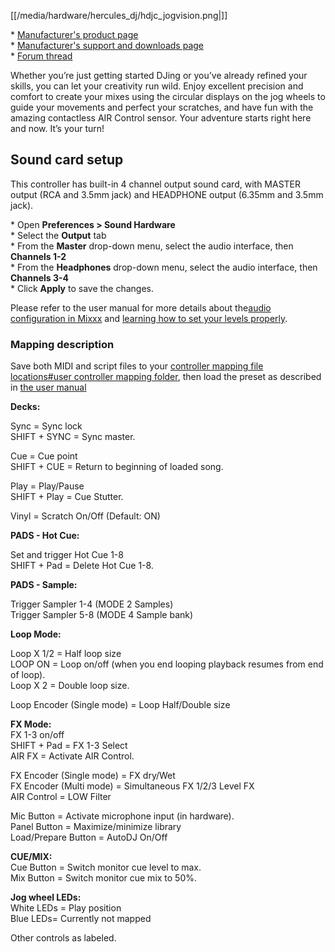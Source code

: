 [[/media/hardware/hercules_dj/hdjc_jogvision.png|]]

\* [Manufacturer's product
page](https://www.hercules.com/en-us/product/djcontroljogvision-2old/)  
\* [Manufacturer's support and downloads
page](https://support.hercules.com/en/product/djcontroljogvision-en/)  
\* [Forum
thread](https://www.mixxx.org/forums/viewtopic.php?f=7&t=12580)  
  
Whether you’re just getting started DJing or you’ve already refined your
skills, you can let your creativity run wild. Enjoy excellent precision
and comfort to create your mixes using the circular displays on the jog
wheels to guide your movements and perfect your scratches, and have fun
with the amazing contactless AIR Control sensor. Your adventure starts
right here and now. It’s your turn\!

## Sound card setup

This controller has built-in 4 channel output sound card, with MASTER
output (RCA and 3.5mm jack) and HEADPHONE output (6.35mm and 3.5mm
jack).

\* Open **Preferences \> Sound Hardware**  
\* Select the **Output** tab  
\* From the **Master** drop-down menu, select the audio interface, then
**Channels 1-2**  
\* From the **Headphones** drop-down menu, select the audio interface,
then **Channels 3-4**  
\* Click **Apply** to save the changes.  

Please refer to the user manual for more details about the[audio
configuration in
Mixxx](https://mixxx.org/manual/latest/en/chapters/example_setups.html#laptop-and-external-usb-audio-interface)
and [learning how to set your levels
properly](https://mixxx.org/manual/latest/en/chapters/djing_with_mixxx.html#djing-gain-staging).

### Mapping description

Save both MIDI and script files to your [controller mapping file
locations\#user controller mapping
folder](controller%20mapping%20file%20locations#user%20controller%20mapping%20folder),
then load the preset as described in [the user
manual](https://mixxx.org/manual/latest/en/chapters/controlling_mixxx.html#using-midi-hid-controllers)

**Decks:**

Sync = Sync lock  
SHIFT + SYNC = Sync master.  

Cue = Cue point  
SHIFT + CUE = Return to beginning of loaded song.  

Play = Play/Pause  
SHIFT + Play = Cue Stutter.  

Vinyl = Scratch On/Off (Default: ON)  
  

**PADS - Hot Cue:**  

Set and trigger Hot Cue 1-8  
SHIFT + Pad = Delete Hot Cue 1-8.  

**PADS - Sample:**  
  
Trigger Sampler 1-4 (MODE 2 Samples)  
Trigger Sampler 5-8 (MODE 4 Sample bank)  
  
**Loop Mode:**  

Loop X 1/2 = Half loop size  
LOOP ON = Loop on/off (when you end looping playback resumes from end of
loop).  
Loop X 2 = Double loop size.  
  
Loop Encoder (Single mode) = Loop Half/Double size  
  
**FX Mode:**  
FX 1-3 on/off  
SHIFT + Pad = FX 1-3 Select  
AIR FX = Activate AIR Control.  
  
FX Encoder (Single mode) = FX dry/Wet  
FX Encoder (Multi mode) = Simultaneous FX 1/2/3 Level FX  
AIR Control = LOW Filter  
  
Mic Button = Activate microphone input (in hardware).  
Panel Button = Maximize/minimize library  
Load/Prepare Button = AutoDJ On/Off  
  
**CUE/MIX:**  
Cue Button = Switch monitor cue level to max.  
Mix Button = Switch monitor cue mix to 50%.  
  
**Jog wheel LEDs:**  
White LEDs = Play position  
Blue LEDs= Currently not mapped  
  
Other controls as labeled.
